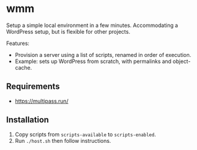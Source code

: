# wmm

Setup a simple local environment in a few minutes. Accommodating a WordPress setup, but is flexible for other projects.

Features:
* Provision a server using a list of scripts, renamed in order of execution.
* Example: sets up WordPress from scratch, with permalinks and object-cache.


## Requirements

- https://multipass.run/

## Installation

1. Copy scripts from `scripts-available` to `scripts-enabled`.
2. Run `./host.sh` then follow instructions.
